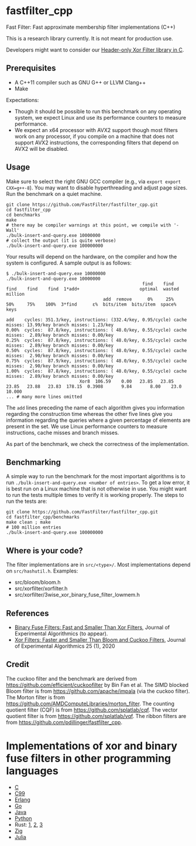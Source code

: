 # fastfilter_cpp

Fast Filter: Fast approximate membership filter implementations (C++)

This is a research library currently. It is not meant for production use.

Developers might want to consider our [Header-only Xor Filter library in C](https://github.com/FastFilter/xor_singleheader/).


## Prerequisites

- A  C++11 compiler such as GNU G++ or LLVM Clang++
- Make

Expectations:

- Though it should be possible to run this benchmark on any operating system, we expect Linux and use its performance counters to measure performance.
- We expect an x64 processor with AVX2 support though most filters work on any processor, if you compile on a machine that does not support AVX2 instructions, the corresponding filters that depend on AVX2 will be disabled.

## Usage

Make sure to select the right GNU GCC compiler (e.g., via `export export CXX=g++-8`).
You may want to disable hyperthreading and adjust page sizes. Run the benchmark
on a quiet machine.


```
git clone https://github.com/FastFilter/fastfilter_cpp.git
cd fastfilter_cpp
cd benchmarks
make
# there may be compiler warnings at this point, we compile with '-Wall'
./bulk-insert-and-query.exe 10000000
# collect the output (it is quite verbose)
./bulk-insert-and-query.exe 100000000
```

Your results will depend on the hardware, on the compiler and how the system is configured. A sample output is as follows:

```
$ ./bulk-insert-and-query.exe 10000000
./bulk-insert-and-query.exe 10000000
                                                    find    find    find    find    find  1*add+                       optimal  wasted million
                                     add  remove      0%     25%     50%     75%    100%  3*find      ε%  bits/item  bits/item  space%    keys

add    cycles: 351.3/key, instructions: (332.4/key, 0.95/cycle) cache misses: 13.99/key branch misses: 1.23/key
0.00%  cycles:  87.8/key, instructions: ( 48.0/key, 0.55/cycle) cache misses:  2.89/key branch misses: 0.00/key
0.25%  cycles:  87.8/key, instructions: ( 48.0/key, 0.55/cycle) cache misses:  2.89/key branch misses: 0.00/key
0.50%  cycles:  87.8/key, instructions: ( 48.0/key, 0.55/cycle) cache misses:  2.90/key branch misses: 0.00/key
0.75%  cycles:  87.9/key, instructions: ( 48.0/key, 0.55/cycle) cache misses:  2.90/key branch misses: 0.00/key
1.00%  cycles:  87.8/key, instructions: ( 48.0/key, 0.55/cycle) cache misses:  2.89/key branch misses: 0.00/key
                            Xor8  106.59    0.00   23.85   23.85   23.85   23.88   23.83  178.15  0.3908       9.84       8.00    23.0  10.000
... # many more lines omitted
```

The `add` lines preceding the name of each algorithm gives you information regarding the construction time whereas
the other five lines give you information regarding the queries where a given percentage of elements are present
in the set. We use Linux performance counters to measure instructions, cache misses and branch misses.

As part of the benchmark, we check the correctness of the implementation.

## Benchmarking

A simple way to run the benchmark for the most important algorithms
is to run `./bulk-insert-and-query.exe <number of entries>`.
To get a low error, it is best run on a Linux machine that is not otherwise in use.
You might want to run the tests multiple times to verify it is working properly.
The steps to run the tests are:

    git clone https://github.com/FastFilter/fastfilter_cpp.git
    cd fastfilter_cpp/benchmarks
    make clean ; make
    # 100 million entries
    ./bulk-insert-and-query.exe 100000000

## Where is your code?

The filter implementations are in `src/<type>/`. Most implementations depend on `src/hashutil.h`. Examples:

* src/bloom/bloom.h
* src/xorfilter/xorfilter.h
* src/xorfilter/3wise_xor_binary_fuse_filter_lowmem.h


## References

- [Binary Fuse Filters: Fast and Smaller Than Xor Filters](http://arxiv.org/abs/2201.01174), Journal of Experimental Algorithmics (to appear).
- [Xor Filters: Faster and Smaller Than Bloom and Cuckoo Filters](https://arxiv.org/abs/1912.08258), Journal of Experimental Algorithmics 25 (1), 2020


## Credit

The cuckoo filter and the benchmark are derived from https://github.com/efficient/cuckoofilter by Bin Fan et al.
The SIMD blocked Bloom filter is from https://github.com/apache/impala (via the cuckoo filter).
The Morton filter is from https://github.com/AMDComputeLibraries/morton_filter.
The counting quotient filter (CQF) is from https://github.com/splatlab/cqf.
The vector quotient filter is from https://github.com/splatlab/vqf. 
The ribbon filters are from https://github.com/pdillinger/fastfilter_cpp.


# Implementations of xor and binary fuse filters in other programming languages

* [C](https://github.com/FastFilter/xor_singleheader)
* [C99](https://github.com/skeeto/xf8)
* [Erlang](https://github.com/mpope9/exor_filter)
* [Go](https://github.com/FastFilter/xorfilter)
* [Java](https://github.com/FastFilter/fastfilter_java)
* [Python](https://github.com/GreyDireWolf/pyxorfilter)
* Rust: [1](https://github.com/bnclabs/xorfilter), [2](https://github.com/codri/xorfilter-rs), [3](https://github.com/Polochon-street/rustxorfilter)
* [Zig](https://github.com/hexops/xorfilter)
* [Julia](https://github.com/JokingHero/FastFilter.jl)
